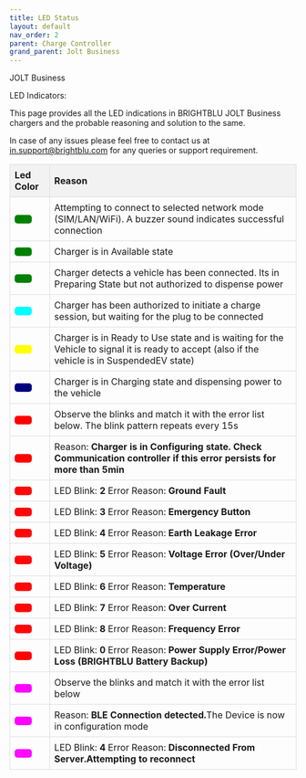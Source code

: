 ```yaml
---
title: LED Status
layout: default
nav_order: 2
parent: Charge Controller
grand_parent: Jolt Business
---
```


JOLT Business

LED Indicators:

This page provides all the LED indications in BRIGHTBLU JOLT Business chargers and the probable reasoning and solution to the same.

In case of any issues please feel free to contact us at in.support@brightblu.com for any queries or support requirement.

<!-- | Led Color | Reason |
| :--- | :--- |
| UnderVoltage | BRIGHTBLU Chargers support an input supply value of +/- 20% of 230V |
| OverVoltage | BRIGHTBLU Chargers support an input supply value of +/- 20% of 230V |
| OverCurrentFailure | Charger has detected that the current drawn is greater than max allowed (32A) |
| HighTemperature | Charger Temperature sensor detects an internal temperature greater than 80°C and has shut down to prevent further damage. |
| GroundFailure | Neutral - Earth Voltage has exceeded permissible values (Maximum allowed 8V) |
| OtherError: | Includes the following sub-errors (vendorErrorCode): |
| &nbsp;&nbsp;•EmergencyButton | Emergency Button is pressed |
| &nbsp;&nbsp;•InputFrequencyError | Frequency of Input Supply is not between 50/60 Hz |
| &nbsp;&nbsp;•EarthLeakageError | A current leakage of either 30mA AC or 6mA DC has been detected |
| &nbsp;&nbsp;•PowerFailure | Loss of input supply power(Will only work with BRIGHTBLU POWER BACKUP systems) |
| &nbsp;&nbsp;•ModBusComsFailure | Loss of communication with Energy Meter |
| &nbsp;&nbsp;•VPRError | Input Supply error (Phase Reversal or Asymetrical input supply)(Mostly with 3 Phase) |
| &nbsp;&nbsp;•SDCardFailure | Internal SD Card error(Logging and OTA updates disabled but charger will function normally otherwise) | -->

<!--
<table>
  <thead>
    <tr>
      <th>Led Color</th>
      <th>Reason</th>
    </tr>
  </thead>
  <tbody>
    <tr style="color: Green;">
      <td style="text-shadow: 1px 1px 1px black;">- - -</td>
      <td>If the LED indication is GREEN and Stable, the charger is in Available state</td>
    </tr>
        <tr  >
      <td style="text-shadow: 1px 1px 1px black;color: green;" class="blinking">- - -</td>
      <td >The Charger detects a vehicle has been connected. Its in Preparing State but not authorized to dispense power</td>
    </tr>
    <tr style="background-color: green; ">
      <td style="text-shadow: 1px 1px 1px black;color: cyan;">- - -</td>
      <td >The Charger has been authorized to initiate a charge session, but waiting for the plug to be connected</td>
    </tr>
    <tr style="background-color: blue;">
      <td style="text-shadow: 1px 1px 1px black; color: Yellow;">- - -</td>
      <td >Charger has detected that the current drawn is greater than max allowed (32A)</td>
    </tr>
    <tr style="background-color: yellow; ">
      <td style="text-shadow: 1px 1px 1px black;color: Navy;">- - -</td>
      <td >Charger Temperature sensor detects an internal temperature greater than 80°C and has shut down to prevent further damage.</td>
    </tr>
    <tr style="background-color: orange; color: Red;">
      <td style="text-shadow: 1px 1px 1px black;">- - -</td>
      <td style="text-shadow: 1px 1px 1px black;">Check the number of Blinks to Identify the error</td>
    </tr>
    <tr style="background-color: purple; color: red;">
      <td style="text-shadow: 1px 1px 0 black;">&nbsp;&nbsp;2</td>
      <td style="text-shadow: 1px 1px 0 black;">Emergency Button is pressed</td>
    </tr>
        <tr style="background-color: orange; color: Purple;">
      <td style="text-shadow: 1px 1px 0 black;">- - -</td>
      <td style="text-shadow: 1px 1px 0 black;">Check the number of Blinks to Identify the error</td>
    </tr>
    <tr style="background-color: purple; color: red;">
      <td style="text-shadow: 1px 1px 0 black;">&nbsp;&nbsp;2</td>
      <td style="text-shadow: 1px 1px 0 black;">Emergency Button is pressed</td>
    </tr>
  </tbody>
</table>

<style>
  .blinking {
    animation: blinker 2s linear infinite;
  }

  @keyframes blinker {
    50% { opacity: 0; }
  }
</style> -->
<!--
<!DOCTYPE html>
<html lang="en">
<head>
    <meta charset="UTF-8">
    <meta name="viewport" content="width=device-width, initial-scale=1.0">
    <title>LED Status Table</title>
    <style>
        table {
            border-collapse: collapse;
            width: 100%;
        }
        th, td {
            border: 1px solid #ddd;
            padding: 8px;
            text-align: left;
        }
        th {
            background-color: #f2f2f2;
        }
        .led {
            width: 30px;
            height: 15px;
            border-radius: 5px;
            display: inline-block;
            margin-right: 10px;
        }
        .blinking {
            animation: blinker 2s ease-in-out infinite;
        }
        .blink-2 {
            animation: blinker-2 15s infinite;
        }
        .blink-3 {
            animation: blinker-3 15s ease-in-out infinite;
        }
        .blink-4 {
            animation: blinker-4 15s ease-in-out infinite;
        }
        .blink-5 {
            animation: blinker-5 15s ease-in-out infinite;
        }
        @keyframes blinker {
            0%, 100% { opacity: 1; }
            50% { opacity: 0.3; }
        }
        @keyframes blinker-2 {
            100% { opacity: 1; }
            0 { opacity: 0.3; }
        }
        @keyframes blinker-3 {
            0%, 9%, 11%, 19%, 21%, 29%, 31%, 100% { opacity: 1; }
            10%, 20%, 30% { opacity: 0.3; }
        }
        @keyframes blinker-4 {
            0%, 7%, 9%, 15%, 17%, 23%, 25%, 31%, 33%, 100% { opacity: 1; }
            8%, 16%, 24%, 32% { opacity: 0.3; }
        }
        @keyframes blinker-5 {
            0%, 6%, 8%, 13%, 15%, 20%, 22%, 27%, 29%, 34%, 36%, 100% { opacity: 1; }
            7%, 14%, 21%, 28%, 35% { opacity: 0.3; }
        }
    </style>
</head>
<body>
    <table>
        <thead>
            <tr>
                <th>Led Color</th>
                <th>Reason</th>
            </tr>
        </thead>
        <tbody>
            <tr>
                <td><div class="led" style="background-color: green;"></div></td>
                <td>Charger is in Available state</td>
            </tr>
            <tr>
                <td><div class="led blinking" style="background-color: green;"></div></td>
                <td>Charger detects a vehicle has been connected. Its in Preparing State but not authorized to dispense power</td>
            </tr>
            <tr>
                <td><div class="led" style="background-color: cyan;"></div></td>
                <td>Charger has been authorized to initiate a charge session, but waiting for the plug to be connected</td>
            </tr>
            <tr>
                <td><div class="led" style="background-color: yellow;"></div></td>
                <td>Charger has detected that the current drawn is greater than max allowed (32A)</td>
            </tr>
            <tr>
                <td><div class="led" style="background-color: navy;"></div></td>
                <td>Charger is in Charging state and dispensing power to the vehicle</td>
            </tr>
            <tr>
                <td><div class="led" style="background-color: red;"></div></td>
                <td>Check the number of Blinks to Identify the error</td>
            </tr>
            <tr>
                <td><div class="led blink-2" style="background-color: red;"></div></td>
                <td>Emergency Button is pressed</td>
            </tr>
            <tr>
                <td><div class="led blink-3" style="background-color: red;"></div></td>
                <td>Red Error Code 3</td>
            </tr>
            <tr>
                <td><div class="led blink-4" style="background-color: red;"></div></td>
                <td>Red Error Code 4</td>
            </tr>
            <tr>
                <td><div class="led blink-5" style="background-color: red;"></div></td>
                <td>Red Error Code 5</td>
            </tr>
            <tr>
                <td><div class="led" style="background-color: purple;"></div></td>
                <td>Check the number of Blinks to Identify the error</td>
            </tr>
            <tr>
                <td><div class="led blink-2" style="background-color: purple;"></div></td>
                <td>Purple Error Code 2</td>
            </tr>
            <tr>
                <td><div class="led blink-3" style="background-color: purple;"></div></td>
                <td>Purple Error Code 3</td>
            </tr>
            <tr>
                <td><div class="led blink-4" style="background-color: purple;"></div></td>
                <td>Purple Error Code 4</td>
            </tr>
            <tr>
                <td><div class="led blink-5" style="background-color: purple;"></div></td>
                <td>Purple Error Code 5</td>
            </tr>
        </tbody>
    </table>
</body>
</html> -->


<html lang="en">
<head>
    <meta charset="UTF-8">
    <meta name="viewport" content="width=device-width, initial-scale=1.0">
    <title>LED Status Table</title>
    <style>
        table {
            border-collapse: collapse;
            width: 100%;
        }
        th, td {
            border: 1px solid #ddd;
            padding: 8px;
            text-align: left;
        }
        th {
            background-color: #f2f2f2;
        }
        .led {
            width: 30px;
            height: 15px;
            border-radius: 5px;
            display: inline-block;
            margin-right: 10px;
            opacity: 1;
            transition: opacity 0.1s;
        }
        /* Blinking animations for Red and Purple LEDs on a 15s cycle */
        .blink-2 {
            animation: blinkAnimation2 10s infinite;
        }
        @keyframes blinkAnimation2 {
            0%, 100% { opacity: 1; }
            10%, 20%{ opacity: 0; }
            12%, 22%, 32% { opacity: 1; }
        }
        .blink-3 {
            animation: blinkAnimation3 10s infinite;
        }
        @keyframes blinkAnimation3 {
            0%, 100% { opacity: 1; }
            10%, 20%, 30% { opacity: 0; }
            12%, 22%, 32% { opacity: 1; }
        }
        .blink-4 {
            animation: blinkAnimation4 10s infinite;
        }
        @keyframes blinkAnimation4 {
            0%, 100% { opacity: 1; }
            10%, 20%, 30%, 40% { opacity: 0; }
            12%, 22%, 32%, 42% { opacity: 1; }
        }
        .blink-4purple {
            animation: blinkAnimation4purple 8s infinite;
        }
        @keyframes blinkAnimation4purple {
            0%, 100% { opacity: 1; }
            10%, 20%, 30%, 40% { opacity: 0; }
            12%, 22%, 32%, 42% { opacity: 1; }
        }
        .blink-5 {
            animation: blinkAnimation5 10s infinite;
        }
        @keyframes blinkAnimation5 {
            0%, 100% { opacity: 1; }
            10%, 20%, 30%, 40%, 50% { opacity: 0; }
            12%, 22%, 32%, 42%, 52% { opacity: 1; }
        }
        .blink-6 {
            animation: blinkAnimation6 10s infinite;
        }
        @keyframes blinkAnimation6 {
            0%, 100% { opacity: 1; }
            10%, 20%, 30%, 40%, 50%, 60% { opacity: 0; }
            12%, 22%, 32%, 42%, 52%, 62% { opacity: 1; }
        }
        .blink-7 {
            animation: blinkAnimation7 10s infinite;
        }
        @keyframes blinkAnimation7 {
            0%, 100% { opacity: 1; }
            10%, 20%, 30%, 40%, 50%, 60%,70% { opacity: 0; }
            12%, 22%, 32%, 42%, 52%, 62%,72% { opacity: 1; }
        }
        .blink-8 {
            animation: blinkAnimation8 10s infinite;
        }
        @keyframes blinkAnimation8 {
            0%, 100% { opacity: 1; }
            10%, 20%, 30%, 40%, 50%, 60%,70%,80% { opacity: 0; }
            12%, 22%, 32%, 42%, 52%, 62%,72%,82% { opacity: 1; }
        }
        /* Green LED is always visible */
        .green-blink {
            animation: greenBlink 2.5s ease-in-out infinite;
        }
        @keyframes greenBlink {
            25%, 100% { opacity: 1; }
            50% { opacity: 0.1; }
        }
        .green-blink1 {
            animation: greenBlink1 0.5s ease-in-out infinite;
        }
        @keyframes greenBlink1 {
            25%, 100% { opacity: 1; }
            50% { opacity: 0.1; }
        }
        .purple-blink {
            animation: purpleBlink 1s ease-in-out infinite;
        }
        @keyframes purpleBlink {
            25%, 100% { opacity: 1; }
            50% { opacity: 0.1; }
        }
    </style>
</head>
<body>
    <table>
        <thead>
            <tr>
                <th>Led Color</th>
                <th>Reason</th>
            </tr>
        </thead>
        <tbody>
            <tr>
                <td><div class="led green-blink1" style="background-color: green;"></div></td>
                <td>Attempting to connect to selected network mode (SIM/LAN/WiFi). A buzzer sound indicates successful connection</td>
            </tr>
            <tr>
                <td><div class="led" style="background-color: green;"></div></td>
                <td>Charger is in Available state</td>
            </tr>
            <tr>
                <td><div class="led green-blink" style="background-color: green;"></div></td>
                <td>Charger detects a vehicle has been connected. Its in Preparing State but not authorized to dispense power</td>
            </tr>
            <tr>
                <td><div class="led" style="background-color: cyan;"></div></td>
                <td>Charger has been authorized to initiate a charge session, but waiting for the plug to be connected</td>
            </tr>
            <tr>
                <td><div class="led" style="background-color: yellow;"></div></td>
                <td>Charger is in Ready to Use state and is waiting for the Vehicle to signal it is ready to accept (also if the vehicle is in SuspendedEV state)</td>
            </tr>
            <tr>
                <td><div class="led" style="background-color: navy;"></div></td>
                <td>Charger is in Charging state and dispensing power to the vehicle</td>
            </tr>
            <tr>
                <td><div class="led" style="background-color: red;"></div></td>
                <td>Observe the blinks and match it with the error list below. The blink pattern repeats every 15s</td>
            </tr>
            <tr>
                <td><div class="led green-blink" style="background-color: red;"></div></td>
                <td>  Reason: <b>Charger is in Configuring state. Check Communication controller if this error persists for more than 5min</b></td>
            </tr>
            <tr>
                <td><div class="led blink-2" style="background-color: red;"></div></td>
                <td>LED Blink: <b>2</b> Error Reason: <b>Ground Fault</b></td>
            </tr>
            <tr>
                <td><div class="led blink-3" style="background-color: red;"></div></td>
                <td>LED Blink: <b>3</b> Error Reason: <b>Emergency Button</b></td>
            </tr>
            <tr>
                <td><div class="led blink-4" style="background-color: red;"></div></td>
               <td>LED Blink: <b>4</b> Error Reason: <b>Earth Leakage Error</b></td>
            </tr>
            <tr>
                <td><div class="led blink-5" style="background-color: red;"></div></td>
                <td>LED Blink: <b>5</b> Error Reason: <b>Voltage Error (Over/Under Voltage)</b></td>
            </tr>
            <tr>
                <td><div class="led blink-6" style="background-color: red;"></div></td>
                <td>LED Blink: <b>6</b> Error Reason: <b>Temperature</b></td>
            </tr>
            <tr>
                <td><div class="led blink-7" style="background-color: red;"></div></td>
                <td>LED Blink: <b>7</b> Error Reason: <b>Over Current</b></td>
            </tr>
            <tr>
                <td><div class="led blink-8" style="background-color: red;"></div></td>
                <td>LED Blink: <b>8</b> Error Reason: <b>Frequency Error</b></td>
            </tr>
            <tr>
                <td><div class="led" style="background-color: red;"></div></td>
                <td>LED Blink: <b>0</b> Error Reason: <b>Power Supply Error/Power Loss (BRIGHTBLU Battery Backup)</b></td>
            </tr>
            <tr>
                <td><div class="led" style="background-color: Fuchsia;"></div></td>
                <td>Observe the blinks and match it with the error list below</td>
            </tr>
            <tr>
                <td><div class="led purple-blink" style="background-color: Fuchsia;"></div></td>
                <td>Reason: <b>BLE Connection detected.</b>The Device is now in configuration mode</td>
            </tr>
            <tr>
                <td><div class="led blink-4purple" style="background-color: Fuchsia;"></div></td>
                <td>LED Blink: <b>4</b> Error Reason: <b>Disconnected From Server.Attempting to reconnect</b></td>
            </tr>
        </tbody>
    </table>
</body>
</html>
